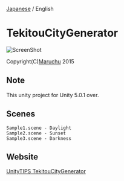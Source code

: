 [Japanese](https://github.com/Maruchu/TekitouCityGenerator/blob/master/README.md) / English


# TekitouCityGenerator

<img src="http://many.chu.jp/Unity/TekitouCityGenerator/banner.gif" alt="ScreenShot">

Copyright(C)[Maruchu](http://maruchu.nobody.jp/ "Maruchu") 2015


## Note
This unity project for Unity 5.0.1 over.

## Scenes

    Sample1.scene - Daylight
    Sample2.scene - Sunset
    Sample3.scene - Darkness


## Website
[UnityTIPS TekitouCityGenerator](http://many.chu.jp/Unity/TekitouCityGenerator/)

